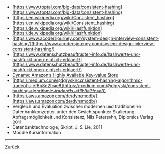 * [https://www.toptal.com/big-data/consistent-hashing](https://www.toptal.com/big-data/consistent-hashing)  
* [https://en.wikipedia.org/wiki/Consistent_hashing](https://en.wikipedia.org/wiki/Consistent_hashing)  
* [https://de.wikipedia.org/wiki/Hashfunktion](https://de.wikipedia.org/wiki/Hashfunktion)  
* [https://www.acodersjourney.com/system-design-interview-consistent-hashing/](https://www.acodersjourney.com/system-design-interview-consistent-hashing/)  
* [https://www.datenschutzbeauftragter-info.de/hashwerte-und-hashfunktionen-einfach-erklaert/](https://www.datenschutzbeauftragter-info.de/hashwerte-und-hashfunktionen-einfach-erklaert/)  
* [Dynamo: Amazon’s Highly Available Key-value Store](https://www.allthingsdistributed.com/files/amazon-dynamo-sosp2007.pdf)  
* [https://medium.com/@dgryski/consistent-hashing-algorithmic-tradeoffs-ef6b8e2fcae8](https://medium.com/@dgryski/consistent-hashing-algorithmic-tradeoffs-ef6b8e2fcae8)  
* [https://aws.amazon.com/de/dynamodb/](https://aws.amazon.com/de/dynamodb/)  
* Vergleich und Evaluation zwischen modernen und traditionellen Datenbankkonzepten unter den Gesichtspunkten Skalierung, Abfragemöglichkeit und Konsistenz, Nils Petersohn, Diplomica Verlag 2011
* Datenbanktechnologie, Skript, J. S. Lie, 2011
* Moodle Kursinformation  

____
[Zurück](05_ConsistentHashing.md)  
